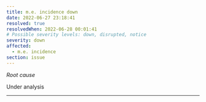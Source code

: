 ```yaml
---
title: m.e. incidence down
date: 2022-06-27 23:18:41
resolved: true
resolvedWhen: 2022-06-28 00:01:41
# Possible severity levels: down, disrupted, notice
severity: down
affected:
  - m.e. incidence
section: issue
---
```


*Root cause*

Under analysis

---


